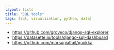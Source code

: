 ```yaml
---
layout: lists
title: "SQL tools"
tags: [sql, visualization, python, data]
---
```


 * https://github.com/groveco/django-sql-explorer
 * https://datasette.io/tools/django-sql-dashboard
 * https://github.com/marsupialtail/quokka
